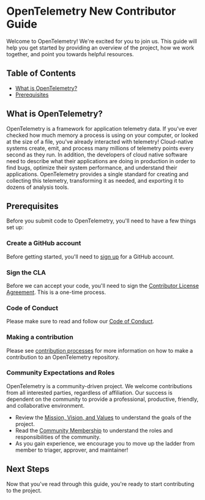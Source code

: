 # OpenTelemetry New Contributor Guide

Welcome to OpenTelemetry! We're excited for you to join us. This guide will help
you get started by providing an overview of the project, how we work together,
and point you towards helpful resources.

## Table of Contents

- [What is OpenTelemetry?](#what-is-opentelemetry)
- [Prerequisites](#prerequisites)

## What is OpenTelemetry?

OpenTelemetry is a framework for application telemetry data. If you've ever
checked how much memory a process is using on your computer, or looked at the
size of a file, you've already interacted with telemetry! Cloud-native systems
create, emit, and process many millions of telemetry points every second as they
run. In addition, the developers of cloud native software need to describe what
their applications are doing in production in order to find bugs, optimize their
system performance, and understand their applications. OpenTelemetry provides a
single standard for creating and collecting this telemetry, transforming it as
needed, and exporting it to dozens of analysis tools.

## Prerequisites

Before you submit code to OpenTelemetry, you'll need to have a few things set
up:

### Create a GitHub account

Before getting started, you'll need to [sign up](http://github.com/signup) for a
GitHub account.

### Sign the CLA

Before we can accept your code, you'll need to sign the [Contributor License
Agreement](./CLA.md). This is a one-time process.

### Code of Conduct

Please make sure to read and follow our [Code of Conduct](../../code-of-conduct.md).

### Making a contribution

Please see [contribution processes](./processes.md) for more information on how
to make a contribution to an OpenTelemetry repository.

### Community Expectations and Roles

OpenTelemetry is a community-driven project. We welcome contributions from all
interested parties, regardless of affiliation. Our success is dependent on the
community to provide a professional, productive, friendly, and collaborative
environment.

- Review the [Mission, Vision, and Values](../../mission-vision-values.md) to
  understand the goals of the project.
- Read the [Community Membership](../../community-membership.md) to understand
  the roles and responsibilities of the community.
- As you gain experience, we encourage you to move up the ladder from member to
  triager, approver, and maintainer!

## Next Steps

Now that you've read through this guide, you're ready to start contributing to
the project.

<!-- TODO: Flesh out this section -->